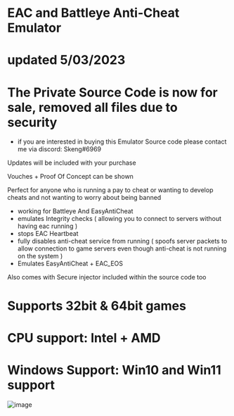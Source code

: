 # EAC and Battleye Anti-Cheat Emulator
# updated 5/03/2023
# The Private Source Code is now for sale, removed all files due to security
- if you are interested in buying this Emulator Source code please contact me via discord: Skeng#6969

Updates will be included with your purchase

Vouches + Proof Of Concept can be shown 

Perfect for anyone who is running a pay to cheat or wanting to develop cheats and not wanting to worry about being banned


- working for Battleye And EasyAntiCheat 
- emulates Integrity checks ( allowing you to connect to servers without having eac running )
- stops EAC Heartbeat 
- fully disables anti-cheat service from running ( spoofs server packets to allow connection to game servers even though anti-cheat is not running on the system )
- Emulates EasyAntiCheat + EAC_EOS


Also comes with Secure injector included within the source code too 
 
# Supports 32bit & 64bit games
# CPU support: Intel + AMD 
# Windows Support: Win10 and Win11 support
  


![image](https://user-images.githubusercontent.com/75455555/219978119-0eeefea4-f8db-4e5d-aae0-d6211ac091cb.png)




